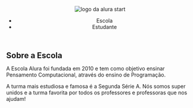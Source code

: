 <html lang="en">
<head>
    <meta charset="UTF-8">
    <meta http-equiv="X-UA-Compatible" content="IE=edge">
    <meta name="viewport" content="width=device-width, initial-scale=1.0">
    <title>Document</title>
    <link rel="stylesheet" href="style.css">
</head>
<style>
* {
    margin: 0;
    padding: 0;
}

.cabecalho {
    background-color: #424E61;
    color: white;
    display: flex;
    justify-content: space-around;
    align-items: center;
    padding: 24px 0;
}

.cabecalho-imagem{
    width: 20%;
}

.cabecalho-lista-item{
    display: inline-block;
    margin: 0 16px;
    font-size: 24px;
}
</style>
<body>
    <header class="cabecalho">
        <img class="cabecalho-imagem" src="alurastart logo.png" alt="logo da alura start">
        <ul class="cabecalho-lista">
            <li class="cabecalho-lista-item">Escola</li>
            <li class="cabecalho-lista-item">Estudante</li>
        </ul>
    </header>
    <section class="escola">
    <div class="escola-div-conteudo">
        <h2 class="escola-titulo">Sobre a Escola</h2>
        <p class="escola-texto-um">A Escola Alura foi fundada em 2010 e tem como objetivo ensinar Pensamento Computacional, através do ensino de  Programação.</p>
        <p class="escola-texto-dois">A turma mais estudiosa e famosa é a Segunda Série A. Nós somos super unidos e a turma favorita por todos os professores e professoras que nos ajudam!</p>
    </div>
</section>

</section>


</body>
</html>
